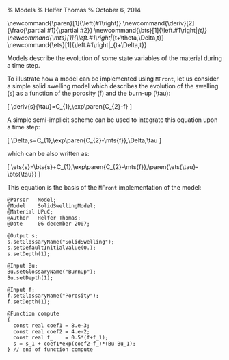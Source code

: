 % Models
% Helfer Thomas
% October 6, 2014

\newcommand{\paren}[1]{\left(#1\right)}
\newcommand{\deriv}[2]{\frac{\partial #1}{\partial #2}}
\newcommand{\bts}[1]{\left.#1\right|_{t}}
\newcommand{\mts}[1]{\left.#1\right|_{t+\theta\,\Delta\,t}}
\newcommand{\ets}[1]{\left.#1\right|_{t+\Delta\,t}}

Models describe the evolution of some state variables of the material
during a time step.

To illustrate how a model can be implemented using `MFront`, let us
consider a simple solid swelling model which describes the evolution
of the swelling \(s\) as a function of the porosity \(f\) and the
burn-up \(\tau\):

\[
\deriv{s}{\tau}=C_{1}\,\exp\paren{C_{2}-f}
\]

A simple semi-implicit scheme can be used to integrate this equation
upon a time step:

\[
\Delta\,s=C_{1}\,\exp\paren{C_{2}-\mts{f}}\,\Delta\,\tau
\]

which can be  also written as:

\[
\ets{s}=\bts{s}+C_{1}\,\exp\paren{C_{2}-\mts{f}}\,\paren{\ets{\tau}-\bts{\tau}}
\]

This equation is the basis of the `MFront` implementation of the
model:

~~~~ {#UPuCSolidSwellingModel .cpp .numberLines}
@Parser   Model;
@Model    SolidSwellingModel;
@Material UPuC;
@Author   Helfer Thomas;
@Date     06 december 2007;

@Output s;
s.setGlossaryName("SolidSwelling");
s.setDefaultInitialValue(0.);
s.setDepth(1);

@Input Bu;
Bu.setGlossaryName("BurnUp");
Bu.setDepth(1);

@Input f;
f.setGlossaryName("Porosity");
f.setDepth(1);

@Function compute
{
  const real coef1 = 8.e-3;
  const real coef2 = 4.e-2;
  const real f_    = 0.5*(f+f_1);
  s = s_1 + coef1*exp(coef2-f_)*(Bu-Bu_1);
} // end of function compute
~~~~~~~~~~~~~~~~~~~~~~~~~~~~~~~~~~~~~~~~~~~~~~~~

<!-- Local IspellDict: english -->
